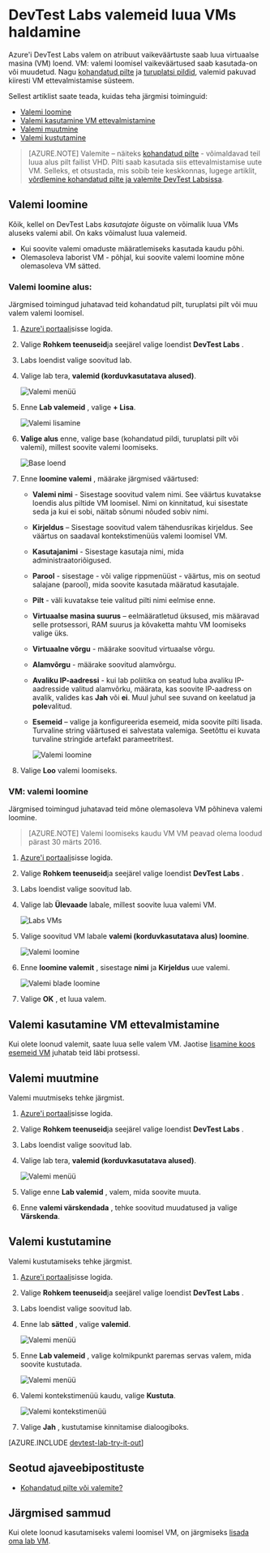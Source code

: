 <properties
    pageTitle="Azure'i DevTest Labs luua VMs valemite haldamine | Microsoft Azure'i"
    description="Siit saate teada, kuidas luua, värskendada, ja eemaldada Azure'i DevTest Labs valemeid ja nende abil saate luua uue VMs."
    services="devtest-lab,virtual-machines"
    documentationCenter="na"
    authors="tomarcher"
    manager="douge"
    editor=""/>

<tags
    ms.service="devtest-lab"
    ms.workload="na"
    ms.tgt_pltfrm="na"
    ms.devlang="na"
    ms.topic="article"
    ms.date="08/30/2016"
    ms.author="tarcher"/>

# <a name="manage-devtest-labs-formulas-to-create-vms"></a>DevTest Labs valemeid luua VMs haldamine

Azure'i DevTest Labs valem on atribuut vaikeväärtuste saab luua virtuaalse masina (VM) loend. VM: valemi loomisel vaikeväärtused saab kasutada-on või muudetud. Nagu [kohandatud pilte](./devtest-lab-create-template.md) ja [turuplatsi pildid](./devtest-lab-configure-marketplace-images.md), valemid pakuvad kiiresti VM ettevalmistamise süsteem.  

Sellest artiklist saate teada, kuidas teha järgmisi toiminguid:

- [Valemi loomine](#create-a-formula)
- [Valemi kasutamine VM ettevalmistamine](#use-a-formula-to-provision-a-vm)
- [Valemi muutmine](#modify-a-formula)
- [Valemi kustutamine](#delete-a-formula)

> [AZURE.NOTE] Valemite – näiteks [kohandatud pilte](./devtest-lab-create-template.md) - võimaldavad teil luua alus pilt failist VHD. Pilti saab kasutada siis ettevalmistamise uute VM. Selleks, et otsustada, mis sobib teie keskkonnas, lugege artiklit, [võrdlemine kohandatud pilte ja valemite DevTest Labsissa](./devtest-lab-comparing-vm-base-image-types.md).

## <a name="create-a-formula"></a>Valemi loomine
Kõik, kellel on DevTest Labs *kasutajate* õiguste on võimalik luua VMs aluseks valemi abil. On kaks võimalust luua valemeid. 

- Kui soovite valemi omaduste määratlemiseks kasutada kaudu põhi.
- Olemasoleva laborist VM - põhjal, kui soovite valemi loomine mõne olemasoleva VM sätted.

### <a name="create-a-formula-from-a-base"></a>Valemi loomine alus:
Järgmised toimingud juhatavad teid kohandatud pilt, turuplatsi pilt või muu valem valemi loomisel.

1. [Azure'i portaali](http://go.microsoft.com/fwlink/p/?LinkID=525040)sisse logida.

1. Valige **Rohkem teenuseid**ja seejärel valige loendist **DevTest Labs** .

1. Labs loendist valige soovitud lab.  

1. Valige lab tera, **valemid (korduvkasutatava alused)**.

    ![Valemi menüü](./media/devtest-lab-manage-formulas/lab-settings-formulas.png)

1. Enne **Lab valemeid** , valige **+ Lisa**.

    ![Valemi lisamine](./media/devtest-lab-manage-formulas/add-formula.png)

1. **Valige alus** enne, valige base (kohandatud pildi, turuplatsi pilt või valemi), millest soovite valemi loomiseks.

    ![Base loend](./media/devtest-lab-manage-formulas/base-list.png)

1. Enne **loomine valemi** , määrake järgmised väärtused:

    - **Valemi nimi** - Sisestage soovitud valem nimi. See väärtus kuvatakse loendis alus piltide VM loomisel. Nimi on kinnitatud, kui sisestate seda ja kui ei sobi, näitab sõnumi nõuded sobiv nimi.
    - **Kirjeldus** – Sisestage soovitud valem tähendusrikas kirjeldus. See väärtus on saadaval kontekstimenüüs valemi loomisel VM.
    - **Kasutajanimi** - Sisestage kasutaja nimi, mida administraatoriõigused.
    - **Parool** - sisestage - või valige rippmenüüst - väärtus, mis on seotud salajane (parool), mida soovite kasutada määratud kasutajale.  
    - **Pilt** - väli kuvatakse teie valitud pilti nimi eelmise enne. 
    - **Virtuaalse masina suurus** – eelmääratletud üksused, mis määravad selle protsessori, RAM suurus ja kõvaketta mahtu VM loomiseks valige üks.
    - **Virtuaalne võrgu** - määrake soovitud virtuaalse võrgu.
    - **Alamvõrgu** - määrake soovitud alamvõrgu.
    - **Avaliku IP-aadressi** - kui lab poliitika on seatud luba avaliku IP-aadresside valitud alamvõrku, määrata, kas soovite IP-aadress on avalik, valides kas **Jah** või **ei**. Muul juhul see suvand on keelatud ja **pole**valitud.
    - **Esemeid** – valige ja konfigureerida esemeid, mida soovite pilti lisada. Turvaline string väärtused ei salvestata valemiga. Seetõttu ei kuvata turvaline stringide artefakt parameetritest. 

        ![Valemi loomine](./media/devtest-lab-manage-formulas/create-formula.png)

1. Valige **Loo** valemi loomiseks.

### <a name="create-a-formula-from-a-vm"></a>VM: valemi loomine
Järgmised toimingud juhatavad teid mõne olemasoleva VM põhineva valemi loomine. 

> [AZURE.NOTE] Valemi loomiseks kaudu VM VM peavad olema loodud pärast 30 märts 2016. 

1. [Azure'i portaali](http://go.microsoft.com/fwlink/p/?LinkID=525040)sisse logida.

1. Valige **Rohkem teenuseid**ja seejärel valige loendist **DevTest Labs** .

1. Labs loendist valige soovitud lab.  

1. Valige lab **Ülevaade** labale, millest soovite luua valemi VM.

    ![Labs VMs](./media/devtest-lab-manage-formulas/my-vms.png)

1. Valige soovitud VM labale **valemi (korduvkasutatava alus) loomine**.

    ![Valemi loomine](./media/devtest-lab-manage-formulas/create-formula-menu.png)

1. Enne **loomine valemit** , sisestage **nimi** ja **Kirjeldus** uue valemi.

    ![Valemi blade loomine](./media/devtest-lab-manage-formulas/create-formula-blade.png)

1. Valige **OK** , et luua valem.

## <a name="use-a-formula-to-provision-a-vm"></a>Valemi kasutamine VM ettevalmistamine
Kui olete loonud valemit, saate luua selle valem VM. Jaotise [lisamine koos esemeid VM](devtest-lab-add-vm-with-artifacts.md#add-a-vm-with-artifacts) juhatab teid läbi protsessi.

## <a name="modify-a-formula"></a>Valemi muutmine
Valemi muutmiseks tehke järgmist.

1. [Azure'i portaali](http://go.microsoft.com/fwlink/p/?LinkID=525040)sisse logida.

1. Valige **Rohkem teenuseid**ja seejärel valige loendist **DevTest Labs** .

1. Labs loendist valige soovitud lab.  

1. Valige lab tera, **valemid (korduvkasutatava alused)**.

    ![Valemi menüü](./media/devtest-lab-manage-formulas/lab-settings-formulas.png)

1. Valige enne **Lab valemid** , valem, mida soovite muuta.

1. Enne **valemi värskendada** , tehke soovitud muudatused ja valige **Värskenda**.

## <a name="delete-a-formula"></a>Valemi kustutamine 
Valemi kustutamiseks tehke järgmist.

1. [Azure'i portaali](http://go.microsoft.com/fwlink/p/?LinkID=525040)sisse logida.

1. Valige **Rohkem teenuseid**ja seejärel valige loendist **DevTest Labs** .

1. Labs loendist valige soovitud lab.  

1. Enne lab **sätted** , valige **valemid**.

    ![Valemi menüü](./media/devtest-lab-manage-formulas/lab-settings-formulas.png)

1. Enne **Lab valemeid** , valige kolmikpunkt paremas servas valem, mida soovite kustutada.

    ![Valemi menüü](./media/devtest-lab-manage-formulas/lab-formulas-blade.png)

1. Valemi kontekstimenüü kaudu, valige **Kustuta**.

    ![Valemi kontekstimenüü](./media/devtest-lab-manage-formulas/formula-delete-context-menu.png)

1. Valige **Jah** , kustutamise kinnitamise dialoogiboks.

[AZURE.INCLUDE [devtest-lab-try-it-out](../../includes/devtest-lab-try-it-out.md)]

## <a name="related-blog-posts"></a>Seotud ajaveebipostituste

- [Kohandatud pilte või valemite?](https://blogs.msdn.microsoft.com/devtestlab/2016/04/06/custom-images-or-formulas/)

## <a name="next-steps"></a>Järgmised sammud
Kui olete loonud kasutamiseks valemi loomisel VM, on järgmiseks [lisada oma lab VM](./devtest-lab-add-vm-with-artifacts.md).